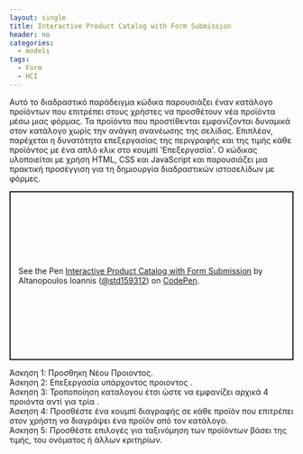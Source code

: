 ```yaml
---
layout: single
title: Interactive Product Catalog with Form Submission
header: no
categories:
  - models
tags:
  - Form
  - HCI
---
```



Αυτό το διαδραστικό παράδειγμα κώδικα παρουσιάζει έναν κατάλογο προϊόντων που επιτρέπει στους χρήστες να προσθέτουν νέα προϊόντα μέσω μιας φόρμας. Τα προϊόντα που προστίθενται  εμφανίζονται δυναμικά στον κατάλογο χωρίς την ανάγκη ανανέωσης της σελίδας. Επιπλέον, παρέχεται η δυνατότητα επεξεργασίας της περιγραφής και της τιμής κάθε προϊόντος με ένα απλό κλικ στο κουμπί 'Επεξεργασία'. Ο κώδικας υλοποιείται με χρήση HTML, CSS και JavaScript και παρουσιάζει μια πρακτική προσέγγιση για τη δημιουργία διαδραστικών ιστοσελίδων με φόρμες.

<p class="codepen" data-height="300" data-default-tab="html,result" data-slug-hash="eYoQOER" data-user="std159312" style="height: 300px; box-sizing: border-box; display: flex; align-items: center; justify-content: center; border: 2px solid; margin: 1em 0; padding: 1em;">
  <span>See the Pen <a href="https://codepen.io/std159312/pen/eYoQOER">
  Interactive Product Catalog with Form Submission</a> by Altanopoulos Ioannis (<a href="https://codepen.io/std159312">@std159312</a>)
  on <a href="https://codepen.io">CodePen</a>.</span>
</p>
<script async src="https://cpwebassets.codepen.io/assets/embed/ei.js"></script>

Άσκηση 1: Προσθηκη Νέου Προιοντος.</br>
Άσκηση 2: Επεξεργασία υπάρχοντος προιοντος .</br>
Άσκηση 3: Τροποποίηση καταλογου έτσι ώστε να εμφανίζει αρχικά 4 προιόντα αντί για τρία .</br>
Άσκηση 4: Προσθέστε ένα κουμπί διαγραφής σε κάθε προϊόν που επιτρέπει στον χρήστη να διαγράψει ένα προϊόν από τον κατάλογο.</br>
Άσκηση 5: Προσθέστε επιλογές για ταξινόμηση των προϊόντων βάσει της τιμής, του ονόματος ή άλλων κριτηρίων.</br>
